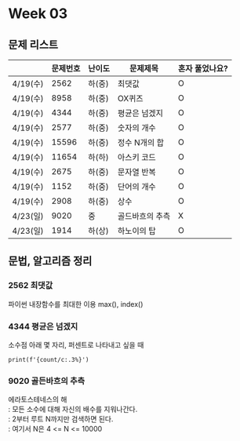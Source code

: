 # Week 03

## 문제 리스트

|                |문제번호|난이도|문제제목|혼자 풀었나요?|
|----------------|-------|------|-------|-------------|
|4/19(수)|2562|하(중)|최댓값|O|
|4/19(수)|8958|하(중)|OX퀴즈|O|
|4/19(수)|4344|하(중)|평균은 넘겠지|O|
|4/19(수)|2577|하(중)|숫자의 개수|O|
|4/19(수)|15596|하(중)|정수 N개의 합|O|
|4/19(수)|11654|하(하)|아스키 코드|O|
|4/19(수)|2675|하(중)|문자열 반복|O|
|4/19(수)|1152|하(중)|단어의 개수|O|
|4/19(수)|2908|하(중)|상수|O|
|4/23(일)|9020|중|골드바흐의 추측|X|
|4/23(일)|1914|하(상)|하노이의 탑|O|

## 문법, 알고리즘 정리

### 2562 최댓값
파이썬 내장함수를 최대한 이용
max(), index()

### 4344 평균은 넘겠지
소수점 아래 몇 자리, 퍼센트로 나타내고 싶을 때
```
print(f'{count/c:.3%}')
```

### 9020 골든바흐의 추측
에라토스테네스의 해<br>
: 모든 소수에 대해 자신의 배수를 지워나간다.<br>
: 2부터 루트 N까지만 검색하면 된다.<br>
: 여기서 N은 4 <= N <= 10000<br>